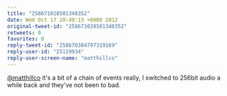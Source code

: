 ```yaml
---
title: "258671028501348352"
date: Wed Oct 17 20:49:13 +0000 2012
original-tweet-id: "258671028501348352"
retweets: 0
favorites: 0
reply-tweet-id: "258670384797319169"
reply-user-id: "25119934"
reply-user-screen-name: "matthillco"
---
```

<a href="https://twitter.com/matthillco">@matthillco</a> it's a bit of a chain of events really, I switched to 256bit audio a while back and they've not been to bad.
